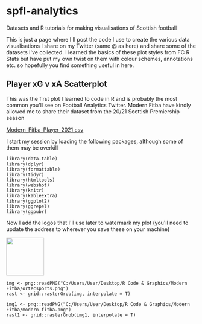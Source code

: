 # spfl-analytics
Datasets and R tutorials for making visualisations of Scottish football


This is just a page where I'll post the code I use to create the various data visualisations I share on my Twitter (same @ as here) and share some of the datasets I've collected. I learned the basics of these plot styles from FC R Stats but have put my own twist on them with colour schemes, annotations etc. so hopefully you find something useful in here.



## Player xG v xA Scatterplot

This was the first plot I learned to code in R and is probably the most common you'll see on Football Analytics Twitter. Modern Fitba have kindly allowed me to share their dataset from the 20/21 Scottish Premiership season

[Modern_Fitba_Player_2021.csv](https://github.com/cunningcolin/spfl-analytics/files/7009842/Modern_Fitba_Player_2021.csv)



I start my session by loading the following packages, although some of them may be overkill

```
library(data.table)
library(dplyr)
library(formattable)
library(tidyr) 
library(htmltools)
library(webshot)
library(knitr)
library(kableExtra) 
library(ggplot2)
library(ggrepel)
library(ggpubr)
```

Now I add the logos that I'll use later to watermark my plot (you'll need to update the address to wherever you save these on your machine)


<img src="https://www.google.com/url?sa=i&url=https%3A%2F%2Ffreebiesupply.com%2Flogos%2Fortec-sports-logo%2F&psig=AOvVaw1hp7EKJfsSK-lUQ5rNxrrQ&ust=1629404365152000&source=images&cd=vfe&ved=0CAsQjRxqFwoTCLCQ5Liyu_ICFQAAAAAdAAAAABAD" width="100" height="100">


```
img <- png::readPNG("C:/Users/User/Desktop/R Code & Graphics/Modern Fitba/ortecsports.png")
rast <- grid::rasterGrob(img, interpolate = T)

img1 <- png::readPNG("C:/Users/User/Desktop/R Code & Graphics/Modern Fitba/modern-fitba.png")
rast1 <- grid::rasterGrob(img1, interpolate = T)
```







